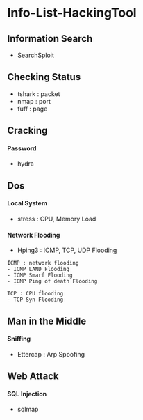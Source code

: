 # Info-List-HackingTool

## Information Search
* SearchSploit

## Checking Status
* tshark : packet
* nmap : port
* fuff : page


## Cracking
#### Password
* hydra

## Dos
#### Local System
* stress : CPU, Memory Load

#### Network Flooding
* Hping3 : ICMP, TCP, UDP Flooding
```
ICMP : network flooding
- ICMP LAND Flooding
- ICMP Smarf Flooding
- ICMP Ping of death Flooding

TCP : CPU flooding
- TCP Syn Flooding
```

## Man in the Middle
#### Sniffing
* Ettercap : Arp Spoofing

## Web Attack
#### SQL Injection
* sqlmap
